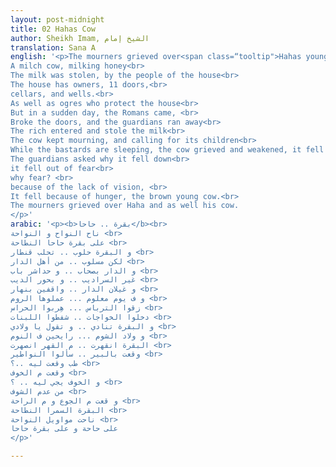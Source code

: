 ```yaml
---
layout: post-midnight
title: 02 Hahas Cow
author: Sheikh Imam, الشيخ إمام
translation: Sana A
english: '<p>The mourners grieved over<span class=“tooltip">Hahas young cow<span class="tooltiptext">Haha can refer to both an Egyptian name, but also to the words a farmer would yell at his stock to move.</span></span><br>
A milch cow, milking honey<br>
The milk was stolen, by the people of the house<br>
The house has owners, 11 doors,<br>
cellars, and wells.<br>
As well as ogres who protect the house<br>
But in a sudden day, the Romans came, <br>
Broke the doors, and the guardians ran away<br>
The rich entered and stole the milk<br>
The cow kept mourning, and calling for its children<br>
While the bastards are sleeping, the cow grieved and weakened, it fell down in the well. <br>
The guardians asked why it fell down<br>
it fell out of fear<br>
why fear? <br>
because of the lack of vision, <br>
It fell because of hunger, the brown young cow.<br>
The mourners grieved over Haha and as well his cow.  
</p>'
arabic: '<p><b>بقرة .. حاحا</b><br>
ناح النواح و النواحة <br>
على بقرة حاحا النطاحة <br>
و البقرة حلوب .. تحلب قنطار <br>
لكن مسلوب .. من أهل الدار <br>
و الدار بصحاب .. و حداشر باب <br>
غير السراديب .. و بحور الديب <br>
و غيلان الدار .. واقفين بنهار <br>
و ف يوم معلوم ... عملوها الروم <br>
زقوا الترباس ... هِربوا الحراس <br>
دخلوا الخواجات .. شفطوا اللبنات <br>
و البقرة تنادي .. و تقول يا ولادي <br>
و ولاد الشوم ... رايحين ف النوم <br>
البقرة انقهرت .. م القهر انصهرت <br>
وقعت بالبير .. سألوا النواطير <br>
طب وقعت ليه ..؟ <br>
وقعت م الخوف <br>
و الخوف يجي ليه .. ؟ <br>
من عدم الشوف <br>
و قعت م الجوع و م الراحة <br>
البقرة السمرا النطاحة <br>
ناحت مواويل النواحة <br>
على حاحة و على بقرة حاحا
</p>'

---
```

